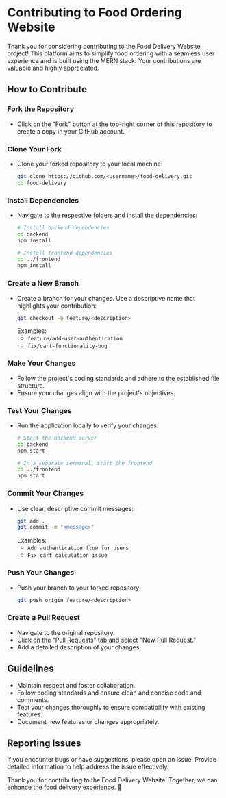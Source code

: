 # Contributing to Food Ordering Website

Thank you for considering contributing to the Food Delivery Website project! This platform aims to simplify food ordering with a seamless user experience and is built using the MERN stack. Your contributions are valuable and highly appreciated.

## How to Contribute

### Fork the Repository
- Click on the "Fork" button at the top-right corner of this repository to create a copy in your GitHub account.

### Clone Your Fork
- Clone your forked repository to your local machine:
  ```bash
  git clone https://github.com/<username>/food-delivery.git
  cd food-delivery
  ```

### Install Dependencies
- Navigate to the respective folders and install the dependencies:
  ```bash
  # Install backend dependencies
  cd backend
  npm install

  # Install frontend dependencies
  cd ../frontend
  npm install
  ```

### Create a New Branch
- Create a branch for your changes. Use a descriptive name that highlights your contribution:
  ```bash
  git checkout -b feature/<description>
  ```
  Examples:
  - `feature/add-user-authentication`
  - `fix/cart-functionality-bug`

### Make Your Changes
- Follow the project's coding standards and adhere to the established file structure.
- Ensure your changes align with the project's objectives.

### Test Your Changes
- Run the application locally to verify your changes:
  ```bash
  # Start the backend server
  cd backend
  npm start

  # In a separate terminal, start the frontend
  cd ../frontend
  npm start
  ```

### Commit Your Changes
- Use clear, descriptive commit messages:
  ```bash
  git add .
  git commit -m "<message>"
  ```
  Examples:
  - `Add authentication flow for users`
  - `Fix cart calculation issue`

### Push Your Changes
- Push your branch to your forked repository:
  ```bash
  git push origin feature/<description>
  ```

### Create a Pull Request
- Navigate to the original repository.
- Click on the "Pull Requests" tab and select "New Pull Request."
- Add a detailed description of your changes.

## Guidelines

- Maintain respect and foster collaboration.
- Follow coding standards and ensure clean and concise code and comments.
- Test your changes thoroughly to ensure compatibility with existing features.
- Document new features or changes appropriately.

## Reporting Issues

If you encounter bugs or have suggestions, please open an issue. Provide detailed information to help address the issue effectively.

Thank you for contributing to the Food Delivery Website! Together, we can enhance the food delivery experience. 🍲

